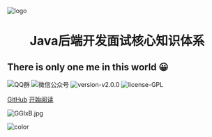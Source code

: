![logo](https://docsify.js.org/_media/icon.svg)

<h1 align="center">Java后端开发面试核心知识体系</h1>
<h2>There is only one me in this world 😀</h2>

![QQ群](https://img.shields.io/badge/QQ%E7%BE%A4-660108379-yellowgreen.svg)
![微信公众号](https://img.shields.io/badge/微信公众号-码上Java-yellowgreen.svg)
![version-v2.0.0](https://img.shields.io/badge/version-v2.0.0-green.svg)
![license-GPL](https://img.shields.io/badge/license-GPL-blue.svg)


[GitHub](https://github.com/msJavaCoder/msJava)
[开始阅读](#🔥-微信公众号-：-码上java)

   

![GGIxB.jpg](https://s.im5i.com/2021/04/14/GGIxB.jpg)

![color](#000000)